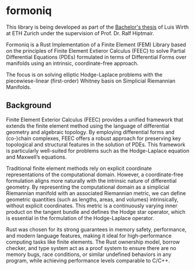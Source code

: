 # formoniq

This library is being developed as part of the
[Bachelor's thesis](https://github.com/luiswirth/bsc-thesis)
of Luis Wirth at ETH Zurich under the supervision of Prof. Dr. Ralf Hiptmair.

Formoniq is a Rust Implementation of a Finite Element (FEM) Library based on
the principles of Finite Element Extieror Calculus (FEEC) to solve Partial
Differential Equations (PDEs) formulated in terms of Differential Forms over
manifolds using an intrinsic, coordinate-free approach.

The focus is on solving elliptic Hodge-Laplace problems with the
piecewiese-linear (first-order) Whitney basis on Simplicial Riemannian Manifolds.

## Background

Finite Element Exterior Calculus (FEEC) provides a unified framework that
extends the finite element method using the language of differential geometry
and algebraic topology. By employing differential forms and (co-)chain
complexes, FEEC offers a robust approach for preserving key topological and
structural features in the solution of PDEs. This framework is particularly
well-suited for problems such as the Hodge-Laplace equation and Maxwell’s
equations.

Traditional finite element methods rely on explicit coordinate representations
of the computational domain. However, a coordinate-free formulation aligns more
naturally with the intrinsic nature of differential geometry. By representing
the computational domain as a simplicial Riemannian manifold with an associated Riemannian
metric, we can define geometric quantities (such as lengths, areas, and volumes)
intrinsically, without explicit coordinates. This metric is a continuously varying inner product
on the tangent bundle and defines the Hodge star operator, which is
essential in the formulation of the Hodge-Laplace operator.

Rust was chosen for its strong guarantees in memory safety, performance, and
modern language features, making it ideal for high-performance computing tasks
like finite elements. The Rust ownership model, borrow checker, and type system
act as a proof system to ensure there are no memory bugs, race conditions, or
similar undefined behaviors in any program, while achieving performance levels
comparable to C/C++.
